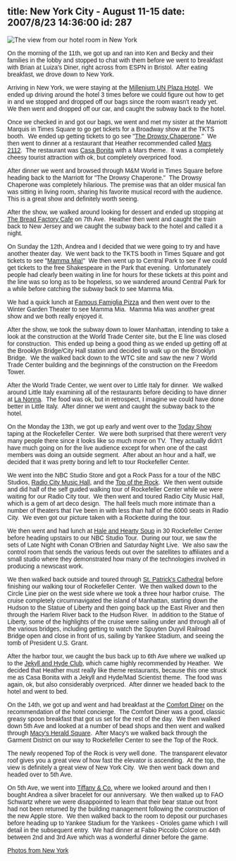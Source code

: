 title: New York City - August 11-15
date: 2007/8/23 14:36:00
id: 287
---
![The view from our hotel room in New York](/journal_images/mini-DSC00628-journal.jpg)

<font face="Arial">On the morning of the 11th, we got up and ran into Ken and Becky and their families in the lobby and stopped to chat with them before we went to breakfast with Brian at Luiza's Diner, right across from ESPN in Bristol.  After eating breakfast, we drove down to New York. </font>

<font face="Arial">Arriving in New York, we were staying at the [Millenium UN Plaza Hotel](http://www.millenniumhotels.com/millenniumunplazanewyork/index.html).  We ended up driving around the hotel 3 times before we could figure out how to get in and we stopped and dropped off our bags since the room wasn't ready yet.  We then went and dropped off our car, and caught the subway back to the hotel. </font>

<font face="Arial">Once we checked in and got our bags, we went and met my sister at the Marriott Marquis in Times Square to go get tickets for a Broadway show at the TKTS booth.  We ended up getting tickets to go see "[The Drowsy Chaperone](http://www.drowsychaperone.com/)."  We then went to dinner at a restaurant that Heather recommended called [Mars 2112](http://www.mars2112.com/).  The restaurant was [Casa Bonita](http://www.casabonitadenver.com/) with a Mars theme.  It was a completely cheesy tourist attraction with ok, but completely overpriced food.</font>

<font face="Arial">After dinner we went and browsed through M&M World in Times Square before heading back to the Marriott for "The Drowsy Chaperone."  The Drowsy Chaperone was completely hilarious. The premise was that an older musical fan was sitting in living room, sharing his favorite musical record with the audience.  This is a great show and definitely worth seeing.</font>

<font face="Arial">After the show, we walked around looking for dessert and ended up stopping at [The Bread Factory Cafe](http://www.breadfactorycafe.com/) on 7th Ave.  Heather then went and caught the train back to New Jersey and we caught the subway back to the hotel and called it a night.</font>

<font face="Arial">On Sunday the 12th, Andrea and I decided that we were going to try and have another theater day.  We went back to the TKTS booth in Times Square and got tickets to see "[Mamma Mia!](http://www.mamma-mia.com/)"  We then went up to Central Park to see if we could get tickets to the free Shakespeare in the Park that evening.  Unfortunately people had clearly been waiting in line for hours for these tickets at this point and the line was so long as to be hopeless, so we wandered around Central Park for a while before catching the subway back to see Mamma Mia. </font>

<font face="Arial">We had a quick lunch at [Famous Famiglia Pizza](http://www.famousfamiglia.com/) and then went over to the Winter Garden Theater to see Mamma Mia.  Mamma Mia was another great show and we both really enjoyed it. </font>

<font face="Arial">After the show, we took the subway down to lower Manhattan, intending to take a look at the construction at the World Trade Center site, but the E line was closed for construction.  This ended up being a good thing as we ended up getting off at the Brooklyn Bridge/City Hall station and decided to walk up on the Brooklyn Bridge.  We the walked back down to the WTC site and saw the new 7 World Trade Center building and the beginnings of the construction on the Freedom Tower.</font>

<font face="Arial">After the World Trade Center, we went over to Little Italy for dinner.  We walked around Little Italy examining all of the restaurants before deciding to have dinner at [La Nonna](http://www.zagat.com/verticals/PropertyDetails.aspx?SI=GglMap&VID=8&R=100452622&UID=).  The food was ok, but in retrospect, I imagine we could have done better in Little Italy.  After dinner we went and caught the subway back to the hotel.</font>

<font face="Arial">On the Monday the 13th, we got up early and went over to the [Today Show](http://www.msnbc.msn.com/id/3032633/) taping at the Rockefeller Center.  We were both surprised that there weren't very many people there since it looks like so much more on TV.  They actually didn't have much going on for the live audience except for when one of the cast members was doing an outside segment.  After about an hour and a half, we decided that it was pretty boring and left to tour Rockefeller Center.</font>

<font face="Arial">We went into the NBC Studio Store and got a Rock Pass for a tour of the NBC Studios, [Radio City Music Hall](http://www.radiocity.com/), and the [Top of the Rock](http://www.topoftherocknyc.com/).  We then went outside and did half of the self guided walking tour of Rockefeller Center while we were waiting for our Radio City tour.  We then went and toured Radio City Music Hall, which is a gem of art deco design.  The hall feels much more intimate than a number of theaters that I've been in with less than half of the 6000 seats in Radio City.  We even got our picture taken with a Rockette during the tour.</font>

<font face="Arial">We then went and had lunch at [Hale and Hearty Soup](http://www.haleandhearty.com/) in 30 Rockefeller Center before heading upstairs to our NBC Studio Tour.  During our tour, we saw the sets of Late Night with Conan O'Brien and Saturday Night Live.  We also saw the control room that sends the various feeds out over the satellites to affiliates and a small studio where they demonstrated how many of the technologies involved in producing a newscast work.</font>

<font face="Arial">We then walked back outside and toured through [St. Patrick's Cathedral](http://www.saintpatrickscathedral.org/) before finishing our walking tour of Rockefeller Center.  We then walked down to the Circle Line pier on the west side where we took a three hour harbor cruise.  The cruise completely circumnavigated the island of Manhattan, starting down the Hudson to the Statue of Liberty and then going back up the East River and then through the Harlem River back to the Hudson River.  In addition to the Statue of Liberty, some of the highlights of the cruise were sailing under and through all of the various bridges, including getting to watch the Spuyten Duyvil Railroad Bridge open and close in front of us, sailing by Yankee Stadium, and seeing the tomb of President U.S. Grant.</font>

<font face="Arial">After the harbor tour, we caught the bus back up to 6th Ave where we walked up to the [Jekyll and Hyde Club](http://www.jekyllandhydeclub.com/), which came highly recommended by Heather.  We decided that Heather must really like theme restaurants, because this one struck me as Casa Bonita with a Jekyll and Hyde/Mad Scientist theme.  The food was again, ok, but also considerably overpriced.  After dinner we headed back to the hotel and went to bed.</font>

<font face="Arial">On the 14th, we got up and went and had breakfast at the [Comfort Diner](http://www.comfortdiner.com/) on the recommendation of the hotel concierge.  The Comfort Diner was a good, classic greasy spoon breakfast that got us set for the rest of the day.  We then walked down 5th Ave and looked at a number of bead shops and then went and walked through [Macy's Herald Square](http://www.macys.com/).  After Macy's we walked back through the Garment District on our way to Rockefeller Center to see the Top of the Rock.</font>

<font face="Arial">The newly reopened Top of the Rock is very well done.  The transparent elevator roof gives you a great view of how fast the elevator is ascending.  At the top, the view is definitely a great view of New York City.  We then went back down and headed over to 5th Ave.</font>

<font face="Arial">On 5th Ave, we went into [Tiffany & Co.](http://www.tiffany.com/) where we looked around and then I bought Andrea a silver bracelet for our anniversary.  We then walked up to FAO Schwartz where we were disappointed to learn that their bear statue out front had not been returned by the building management following the construction of the new Apple store.  We then walked back to the room to deposit our purchases before heading up to Yankee Stadium for the Yankees - Orioles game which I will detail in the subsequent entry.  We had dinner at Fabio Piccolo Colore on 44th between 2nd and 3rd Ave which was a wonderful dinner before the game.</font>

<font face="Arial">[Photos from New York](PhotoAlbum.aspx?ID=NYC0807)</font>